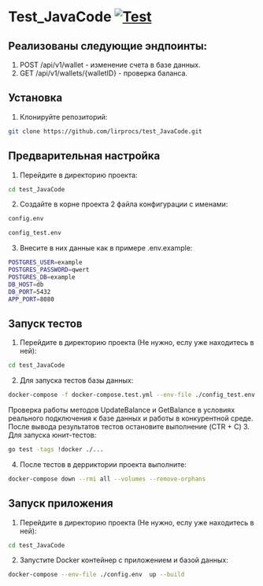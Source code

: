 # Test_JavaCode [![Test](https://github.com/lirprocs/test_JavaCode/actions/workflows/test.yaml/badge.svg)](https://github.com/lirprocs/test_JavaCode/actions/workflows/test.yaml)
## Реализованы следующие эндпоинты:
1. POST /api/v1/wallet -  изменениe счета в базе данных.
2. GET  /api/v1/wallets/{walletID} - проверка баланса.
## Установка
1. Клонируйте репозиторий:
```bash
git clone https://github.com/lirprocs/test_JavaCode.git
```
## Предварительная настройка
1. Перейдите в директорию проекта:
```bash
cd test_JavaCode
```
2. Создайте в корне проекта 2 файла конфигурации с именами:
```bash
config.env 
```
```bash
config_test.env
```
3. Внесите в них данные как в примере .env.example:
```bash
POSTGRES_USER=example
POSTGRES_PASSWORD=qwert
POSTGRES_DB=example
DB_HOST=db
DB_PORT=5432
APP_PORT=8080
```
## Запуск тестов
1. Перейдите в директорию проекта (Не нужно, еслу уже находитесь в ней):
```bash
cd test_JavaCode
```
2. Для запуска тестов базы данных:
```bash
docker-compose -f docker-compose.test.yml --env-file ./config_test.env up --build
```
Проверка работы методов UpdateBalance и GetBalance в условиях реального подключения к базе данных и работы в конкурентной среде. \
После вывода результатов тестов остановите выполнение (CTR + C)
3. Для запуска юнит-тестов:
```bash
go test -tags !docker ./...
```
4. После тестов в дерриктории проекта выполните:
```bash
docker-compose down --rmi all --volumes --remove-orphans
```

## Запуск приложения
1. Перейдите в директорию проекта (Не нужно, еслу уже находитесь в ней):
```bash
cd test_JavaCode
```
2. Запустите Docker контейнер с приложением и базой данных:
```bash
docker-compose --env-file ./config.env  up --build
```


